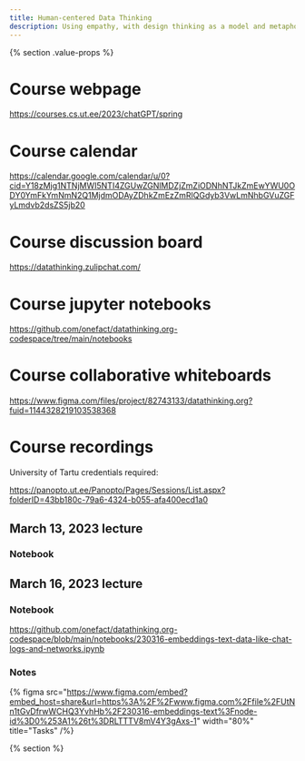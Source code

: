 ```yaml
---
title: Human-centered Data Thinking 
description: Using empathy, with design thinking as a model and metaphor, we enable clear understanding of how to work with data to make considered and impactful decisions.
---
```


{% section .value-props %}

# Course webpage
https://courses.cs.ut.ee/2023/chatGPT/spring 

# Course calendar
https://calendar.google.com/calendar/u/0?cid=Y18zMjg1NTNjMWI5NTI4ZGUwZGNlMDZjZmZiODNhNTJkZmEwYWU0ODY0YmFkYmNmN2Q1MjdmODAyZDhkZmEzZmRlQGdyb3VwLmNhbGVuZGFyLmdvb2dsZS5jb20 

# Course discussion board
https://datathinking.zulipchat.com/

# Course jupyter notebooks
https://github.com/onefact/datathinking.org-codespace/tree/main/notebooks 

# Course collaborative whiteboards
https://www.figma.com/files/project/82743133/datathinking.org?fuid=1144328219103538368 

# Course recordings 
University of Tartu credentials required:

https://panopto.ut.ee/Panopto/Pages/Sessions/List.aspx?folderID=43bb180c-79a6-4324-b055-afa400ecd1a0

## March 13, 2023 lecture

### Notebook


## March 16, 2023 lecture

### Notebook

https://github.com/onefact/datathinking.org-codespace/blob/main/notebooks/230316-embeddings-text-data-like-chat-logs-and-networks.ipynb

### Notes

{% figma
  src="https://www.figma.com/embed?embed_host=share&url=https%3A%2F%2Fwww.figma.com%2Ffile%2FUtNn1tGvDfrwWCHQ3YvhHb%2F230316-embeddings-text%3Fnode-id%3D0%253A1%26t%3DRLTTTV8mV4Y3gAxs-1"
  width="80%"
  title="Tasks" 
/%}


{% section %}
